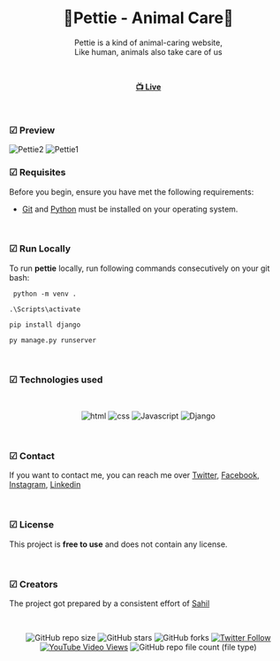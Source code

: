 
<div align="center">

  <h1 align="center">🐾Pettie - Animal Care🐾</h1>

  Pettie is a kind of animal-caring website, <br /> Like human, animals also take care of us

<br>

  <a href="https://salahlisahil.github.io/pettie/"><strong> 📺 Live</strong></a> 

</div>

<br />

### ☑ Preview

![Pettie2](https://github.com/salahlisahil/pettie/assets/136335346/d684eacf-4b0f-446f-92af-a9e6b95fe9bd)
![Pettie1](https://github.com/salahlisahil/pettie/assets/136335346/951b81d6-58f5-42e0-b960-fb9017950420)

### ☑ Requisites

Before you begin, ensure you have met the following requirements:

* [Git](https://git-scm.com/downloads "Download Git") and [Python](https://www.python.org/downloads/) must be installed on your operating system.

<br>

### ☑ Run Locally

To run **pettie** locally, run following commands consecutively on your git bash:
```
 python -m venv .
```
```
.\Scripts\activate
```
```
pip install django
```
```
py manage.py runserver
```

<br>

### ☑ Technologies used

<br>

<div align="center">

![html](https://img.shields.io/badge/html-yellow?logo=html5)
![css](https://img.shields.io/badge/css-blue?logo=css3)
![Javascript](https://img.shields.io/badge/JavaScript-darkgreen?logo=javascript)
![Django](https://img.shields.io/badge/django-blue?logo=django)


</div>

<br>

### ☑ Contact

If you want to contact me, you can reach me over [Twitter](https://www.twitter.com/sahil_salahli), [Facebook](https://www.facebook.com/S.Salahli), [Instagram](https://instagram.com/salahli.sahil), [Linkedin](https://www.linkedin.com/in/salahlisahil)

<br>

### ☑ License

This project is **free to use** and does not contain any license.


<br>

### ☑ Creators

The project got prepared by a consistent effort of [Sahil](https://github.com/salahlisahil)

<br>

<div align="center">
  
  ![GitHub repo size](https://img.shields.io/github/repo-size/salahlisahil/pettie)
  ![GitHub stars](https://img.shields.io/github/stars/salahlisahil/pettie?style=social)
  ![GitHub forks](https://img.shields.io/github/forks/salahlisahil/pettie?style=social)
[![Twitter Follow](https://img.shields.io/twitter/follow/salahlisahil_?style=social)](https://twitter.com/sahil_salahli)
  [![YouTube Video Views](https://img.shields.io/youtube/views/xwXGdpRuSiQ?style=social)](https://youtube.com)
  ![GitHub repo file count (file type)](https://img.shields.io/github/directory-file-count/salahlisahil/pettie)

</div>

